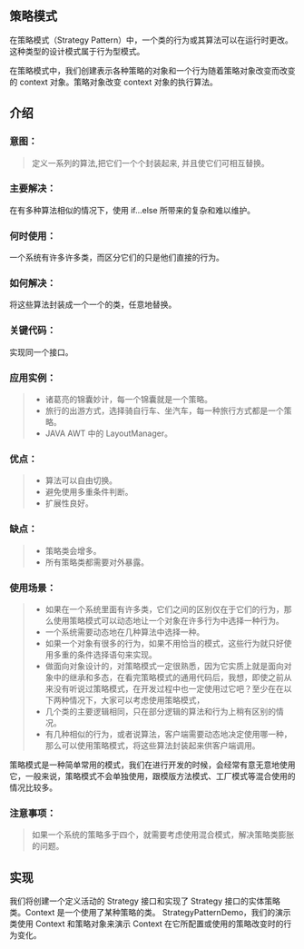 ##  策略模式
在策略模式（Strategy Pattern）中，一个类的行为或其算法可以在运行时更改。这种类型的设计模式属于行为型模式。

在策略模式中，我们创建表示各种策略的对象和一个行为随着策略对象改变而改变的 context 对象。策略对象改变 context 对象的执行算法。
##  介绍
###  意图：
> 定义一系列的算法,把它们一个个封装起来, 并且使它们可相互替换。
###  主要解决：
在有多种算法相似的情况下，使用 if...else 所带来的复杂和难以维护。
###  何时使用：
一个系统有许多许多类，而区分它们的只是他们直接的行为。
###  如何解决：
将这些算法封装成一个一个的类，任意地替换。
###  关键代码：
实现同一个接口。
###  应用实例： 
>* 诸葛亮的锦囊妙计，每一个锦囊就是一个策略。 
>* 旅行的出游方式，选择骑自行车、坐汽车，每一种旅行方式都是一个策略。 
>* JAVA AWT 中的 LayoutManager。
###  优点： 
>* 算法可以自由切换。 
>* 避免使用多重条件判断。 
>* 扩展性良好。
###  缺点： 
>* 策略类会增多。 
>* 所有策略类都需要对外暴露。
###  使用场景： 
>* 如果在一个系统里面有许多类，它们之间的区别仅在于它们的行为，那么使用策略模式可以动态地让一个对象在许多行为中选择一种行为。 
>* 一个系统需要动态地在几种算法中选择一种。 
>* 如果一个对象有很多的行为，如果不用恰当的模式，这些行为就只好使用多重的条件选择语句来实现。
>* 做面向对象设计的，对策略模式一定很熟悉，因为它实质上就是面向对象中的继承和多态，在看完策略模式的通用代码后，我想，即使之前从来没有听说过策略模式，在开发过程中也一定使用过它吧？至少在在以下两种情况下，大家可以考虑使用策略模式，
>* 几个类的主要逻辑相同，只在部分逻辑的算法和行为上稍有区别的情况。
>* 有几种相似的行为，或者说算法，客户端需要动态地决定使用哪一种，那么可以使用策略模式，将这些算法封装起来供客户端调用。


策略模式是一种简单常用的模式，我们在进行开发的时候，会经常有意无意地使用它，一般来说，策略模式不会单独使用，跟模版方法模式、工厂模式等混合使用的情况比较多。
###  注意事项：
> 如果一个系统的策略多于四个，就需要考虑使用混合模式，解决策略类膨胀的问题。
##  实现
我们将创建一个定义活动的 Strategy 接口和实现了 Strategy 接口的实体策略类。Context 是一个使用了某种策略的类。
StrategyPatternDemo，我们的演示类使用 Context 和策略对象来演示 Context 在它所配置或使用的策略改变时的行为变化。